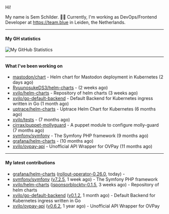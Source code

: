 Hi!

My name is Sem Schilder. 👋🏻 Currently, I'm working as DevOps/Frontend Developer at https://team.blue in Leiden, the Netherlands.

---

#### My GH statistics

![My GitHub Statistics](https://github-readme-stats.vercel.app/api?username=xvilo&show_icons=true&count_private=true&hide_title=true)

---

#### What I've been working on

- [mastodon/chart](https://github.com/mastodon/chart) - Helm chart for Mastodon deployment in Kubernetes (2 days ago)
- [RyuunosukeDS3/helm-charts](https://github.com/RyuunosukeDS3/helm-charts) -  (2 weeks ago)
- [xvilo/helm-charts](https://github.com/xvilo/helm-charts) - Repository of helm charts (3 weeks ago)
- [xvilo/go-default-backend](https://github.com/xvilo/go-default-backend) - Default Backend for Kubernetes ingress written in Go (1 month ago)
- [uptrace/helm-charts](https://github.com/uptrace/helm-charts) - Uptrace Helm Chart for Kubernetes (6 months ago)
- [xvilo/tests](https://github.com/xvilo/tests) -  (7 months ago)
- [cirrax/puppet-mollyguard](https://github.com/cirrax/puppet-mollyguard) - A puppet module to configure molly-guard (7 months ago)
- [symfony/symfony](https://github.com/symfony/symfony) - The Symfony PHP framework (9 months ago)
- [grafana/helm-charts](https://github.com/grafana/helm-charts) -  (10 months ago)
- [xvilo/ovpay-api](https://github.com/xvilo/ovpay-api) - Unofficial API Wrapper for OVPay (11 months ago)

---

#### My latest contributions

- [grafana/helm-charts](https://github.com/grafana/helm-charts) ([rollout-operator-0.26.0](https://github.com/grafana/helm-charts/releases/tag/rollout-operator-0.26.0), today) - 
- [symfony/symfony](https://github.com/symfony/symfony) ([v7.2.5](https://github.com/symfony/symfony/releases/tag/v7.2.5), 1 week ago) - The Symfony PHP framework
- [xvilo/helm-charts](https://github.com/xvilo/helm-charts) ([isponsorblocktv-0.1.5](https://github.com/xvilo/helm-charts/releases/tag/isponsorblocktv-0.1.5), 3 weeks ago) - Repository of helm charts
- [xvilo/go-default-backend](https://github.com/xvilo/go-default-backend) ([v0.1.2](https://github.com/xvilo/go-default-backend/releases/tag/v0.1.2), 1 month ago) - Default Backend for Kubernetes ingress written in Go
- [xvilo/ovpay-api](https://github.com/xvilo/ovpay-api) ([v0.6.2](https://github.com/xvilo/ovpay-api/releases/tag/v0.6.2), 1 year ago) - Unofficial API Wrapper for OVPay

